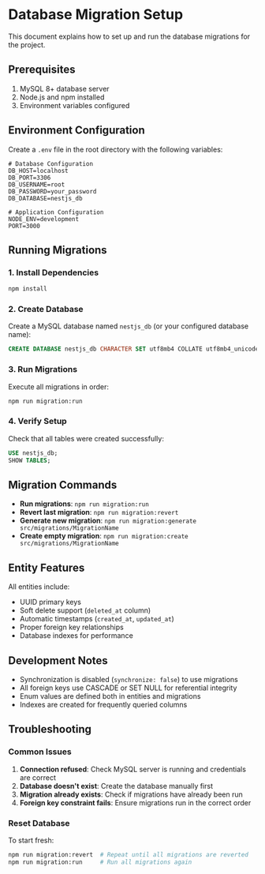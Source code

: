 # Database Migration Setup

This document explains how to set up and run the database migrations for the project.

## Prerequisites

1. MySQL 8+ database server
2. Node.js and npm installed
3. Environment variables configured

## Environment Configuration

Create a `.env` file in the root directory with the following variables:

```env
# Database Configuration
DB_HOST=localhost
DB_PORT=3306
DB_USERNAME=root
DB_PASSWORD=your_password
DB_DATABASE=nestjs_db

# Application Configuration
NODE_ENV=development
PORT=3000
```

## Running Migrations

### 1. Install Dependencies
```bash
npm install
```

### 2. Create Database
Create a MySQL database named `nestjs_db` (or your configured database name):

```sql
CREATE DATABASE nestjs_db CHARACTER SET utf8mb4 COLLATE utf8mb4_unicode_ci;
```

### 3. Run Migrations
Execute all migrations in order:

```bash
npm run migration:run
```

### 4. Verify Setup
Check that all tables were created successfully:

```sql
USE nestjs_db;
SHOW TABLES;
```

## Migration Commands

- **Run migrations**: `npm run migration:run`
- **Revert last migration**: `npm run migration:revert`
- **Generate new migration**: `npm run migration:generate src/migrations/MigrationName`
- **Create empty migration**: `npm run migration:create src/migrations/MigrationName`

## Entity Features

All entities include:
- UUID primary keys
- Soft delete support (`deleted_at` column)
- Automatic timestamps (`created_at`, `updated_at`)
- Proper foreign key relationships
- Database indexes for performance

## Development Notes

- Synchronization is disabled (`synchronize: false`) to use migrations
- All foreign keys use CASCADE or SET NULL for referential integrity
- Enum values are defined both in entities and migrations
- Indexes are created for frequently queried columns

## Troubleshooting

### Common Issues

1. **Connection refused**: Check MySQL server is running and credentials are correct
2. **Database doesn't exist**: Create the database manually first
3. **Migration already exists**: Check if migrations have already been run
4. **Foreign key constraint fails**: Ensure migrations run in the correct order

### Reset Database
To start fresh:

```bash
npm run migration:revert  # Repeat until all migrations are reverted
npm run migration:run     # Run all migrations again
``` 